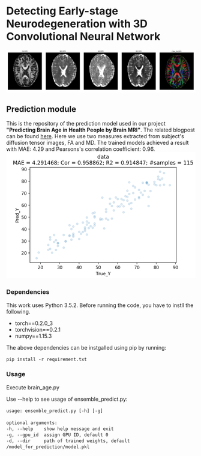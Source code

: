 # Detecting Early-stage Neurodegeneration with 3D Convolutional Neural Network
![sample DTI](/images/neuro_project.png)
## Prediction module
This is the repository of the prediction model used in our project **"Predicting Brain Age in Health People by Brain MRI"**. The related blogpost can be found [here](/spreadwyver.github.io/projects/brain/brain/).
Here we use two measures extracted from subject's diffusion tensor images, FA and MD. The trained models achieved a result with MAE: 4.29 and Pearsons's correlation coefficient: 0.96.
![result](/images/result.png)
### Dependencies
This work uses Python 3.5.2. Before running the code, you have to instll the following.
- torch==0.2.0_3
- torchvision==0.2.1
- numpy==1.15.3

The above dependencies can be instgalled using pip by running:
```
pip install -r requirement.txt
```

### Usage
Execute brain_age.py

Use --help to see usage of ensemble_predict.py:
```
usage: ensemble_predict.py [-h] [-g]

optional arguments:
-h, --help    show help message and exit
-g, --gpu_id  assign GPU ID, default 0
-d, --dir     path of trained weights, default /model_for_prediction/model.pkl
```
